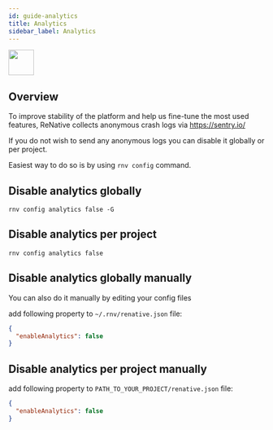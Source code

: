 ```yaml
---
id: guide-analytics
title: Analytics
sidebar_label: Analytics
---
```


<img src="https://renative.org/img/ic_analytics.png" width=50 height=50 />

## Overview

To improve stability of the platform and help us fine-tune the most used features, ReNative collects anonymous crash logs via https://sentry.io/


If you do not wish to send any anonymous logs you can disable it globally or per project.

Easiest way to do so is by using `rnv config` command.

## Disable analytics globally

`rnv config analytics false -G`

## Disable analytics per project

`rnv config analytics false`

## Disable analytics globally manually

You can also do it manually by editing your config files

add following property to `~/.rnv/renative.json` file:

```json
{
  "enableAnalytics": false
}
```

## Disable analytics per project manually

add following property to `PATH_TO_YOUR_PROJECT/renative.json` file:

```json
{
  "enableAnalytics": false
}
```
